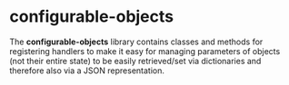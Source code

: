 # configurable-objects

The **configurable-objects** library contains classes and methods for registering
handlers to make it easy for managing parameters of objects (not their entire state) 
to be easily retrieved/set via dictionaries and therefore also via a JSON representation.
